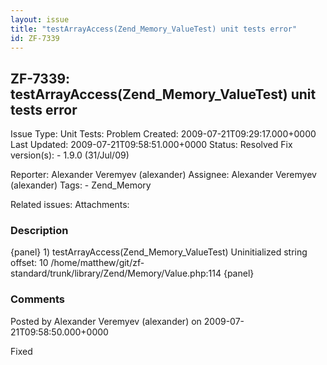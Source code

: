 ```yaml
---
layout: issue
title: "testArrayAccess(Zend_Memory_ValueTest) unit tests error"
id: ZF-7339
---
```


ZF-7339: testArrayAccess(Zend\_Memory\_ValueTest) unit tests error
------------------------------------------------------------------

 Issue Type: Unit Tests: Problem Created: 2009-07-21T09:29:17.000+0000 Last Updated: 2009-07-21T09:58:51.000+0000 Status: Resolved Fix version(s): - 1.9.0 (31/Jul/09)
 
 Reporter:  Alexander Veremyev (alexander)  Assignee:  Alexander Veremyev (alexander)  Tags: - Zend\_Memory
 
 Related issues: 
 Attachments: 
### Description

{panel} 1) testArrayAccess(Zend\_Memory\_ValueTest) Uninitialized string offset: 10 /home/matthew/git/zf-standard/trunk/library/Zend/Memory/Value.php:114 {panel}

 

 

### Comments

Posted by Alexander Veremyev (alexander) on 2009-07-21T09:58:50.000+0000

Fixed

 

 